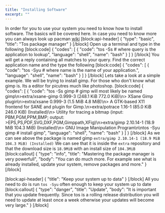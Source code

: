 ```yaml
---
title: "Installing Software"
excerpt: ""
---
```

In order for you to use your system you need to know how to install software. The basics will be covered here. In case you need to know more you can always look up pacman [wiki](https://wiki.archlinux.org/index.php/Pacman)
[block:api-header]
{
  "type": "basic",
  "title": "Tos package manager"
}
[/block]
Open up a terminal and type in the following
[block:code]
{
  "codes": [
    {
      "code": "tos -Ss <query> # where query is the application to lookup",
      "language": "shell",
      "name": "bash"
    }
  ]
}
[/block]
You will get a reply containing all matches to your query. Find the correct application name and the type the following
[block:code]
{
  "codes": [
    {
      "code": "tos -Syu <name> # where name is the name of your application.",
      "language": "shell",
      "name": "bash"
    }
  ]
}
[/block]
Lets take a look at a simple example.
We will be trying to install gimp.  For those who don't know what gimp is. Its a editor for picutres much like photoshop.
[block:code]
{
  "codes": [
    {
      "code": "tos -Ss gimp # gimp will most likely be named gimp\n>extra/xsane-gimp 0.999-3 (248.1 KiB 772.0 KiB)\n>    XSane Gimp plugin\n>extra/xsane 0.999-3 (1.5 MiB 4.8 MiB)\n>    A GTK-based X11 frontend for SANE and plugin for Gimp.\n>extra/potrace 1.16-1 (85.0 KiB 246.0 KiB) (Installed)\n>    Utility for tracing a bitmap (input: PBM,PGM,PPM,BMP; output: >EPS,PS,PDF,SVG,DXF,PGM,Gimppath,XFig)\n>extra/gimp 2.10.14-1 (18.9 MiB 104.3 MiB) (Installed)\n>    GNU Image Manipulation Program\n\ntos -Syu gimp # install gimp",
      "language": "shell",
      "name": "bash"
    }
  ]
}
[/block]
As we can see above the package is named gimp `extra/gimp 2.10.14-1 (18.9 MiB 104.3 MiB) (Installed)` We can see that it is inside the `extra` repository and that the download size is `18.9MiB` with an install size of `104.3MiB`
[block:callout]
{
  "type": "info",
  "title": "Mastering the package manager is very powerfull",
  "body": "You can do much more. For example see what is already installed, update your system, remove packages and more."
}
[/block]

[block:api-header]
{
  "title": "Keep your system up to data"
}
[/block]
All you need to do is run `tos -Syu` often enough to keep your system up to date
[block:callout]
{
  "type": "danger",
  "title": "Update",
  "body": "It is important that you update frequently. Since tos is a rolling release distribution you will need to update at least once a week otherwise your updates will become very large."
}
[/block]